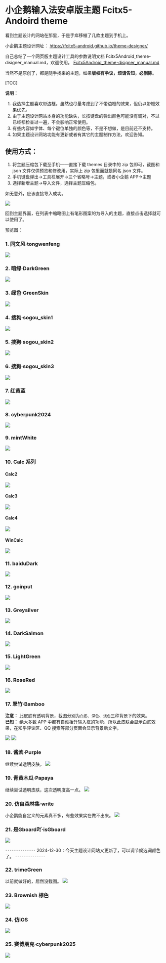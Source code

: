 # 小企鹅输入法安卓版主题 Fcitx5-Andoird theme

看到主题设计的网站在那里，于是手痒移植了几款主题到手机上。

小企鹅主题设计网址： https://fcitx5-android.github.io/theme-designer/

自己总结了一个网页版主题设计工具的参数说明文档 Fcitx5Android_theme-disigner_manual.md，欢迎使用。
[Fcitx5Android_theme-disigner_manual.md](./Fcitx5Android_theme-disigner_manual.md)
 


当然不是原创了，都是随手找来的主题，如果**版权有争议，烦请告知，必删除**。

[TOC]

**说明：**
1. 我选择主题喜欢带边框，虽然也尽量考虑到了不带边框的效果，但仍以带框效果优先。
2. 由于主题设计网站本身的功能缺失，长按键盘的弹出颜色可能没有调对，不过已经都检查过一遍，不会影响正常使用。
3. 有些内容如字体、每个键位单独的颜色等，不是不想做，是目前还不支持。
4. 如果主题设计网站功能有更新或者有其它的主题制作方法，欢迎告知。

## 使用方式：
1. 将主题压缩包下载至手机——直接下载 themes 目录中的 zip 包即可，截图和 json 文件仅供预览和修改用，实际上 zip 包里面就是同名 json 文件。
1. 手机键盘弹出→工具栏展开→三个省略号→主题，或者小企鹅 APP→主题
2. 选择新增主题→导入文件，选择主题压缩包。

如无意外，应该直接导入成功。

![](./screenshot/Usage.png)

回到主题界面，在列表中缩略图上有笔形图案的为导入的主题，直接点击选择就可以使用了。

预览图：
### 1. 同文风·tongwenfeng

![](./screenshot/tongwenfeng.png)

### 2. 暗绿·DarkGreen

![](./screenshot/DarkGreen.png)

### 3. 绿色·GreenSkin

![](./screenshot/GreenSkin.png)

### 4. 搜狗·sogou_skin1

![](./screenshot/sogou_skin1.png)


### 5. 搜狗·sogou_skin2

![](./screenshot/sogou_skin2.png)

### 6. 搜狗·sogou_skin3

![](./screenshot/sogou_skin3.png)

### 7. 红黄蓝

![](./screenshot/红黄蓝.png)

### 8. cyberpunk2024

![](./screenshot/cyberpunk2024.png)

### 9. mintWhite

![](./screenshot/mintWhite.png)

### 10. Calc 系列

#### Calc2

![](./screenshot/Calc2.png)

#### Calc3

![](./screenshot/Calc3.png)

#### Calc4

![](./screenshot/Calc4.png)

#### WinCalc
![](./screenshot/WinCalc.png)

### 11. baiduDark

![](./screenshot/baiduDark.png)

### 12. goinput

![](./screenshot/GoInput.png)

### 13. Greysilver

![](./screenshot/GreySilver.png)

### 14. DarkSalmon

![](./screenshot/DarkSalmon.png)

### 15. LightGreen
![](./screenshot/LightGreen.png)

### 16. RoseRed
![](./screenshot/RoseRed.png)

### 17. 翠竹·Bamboo
 **注意：** 此皮肤有透明背景，截图分别为`白底`、`深色`、`浅色`三种背景下的效果。  
 **已知：** 绝大多数 APP 中都有自动抬升输入框的功能，所以此皮肤会显示白底效果，在知乎评论区、QQ 搜索等部分页面会显示背景后文字。

![](./screenshot/Bamboo.png)
![](./screenshot/Bamboo2.png)

### 18. 酱紫·Purple
继续尝试透明皮肤。
![](./screenshot/Purple.png)

### 19. 青黄木瓜·Papaya
继续尝试透明皮肤，这次透明度高一点。
![](./screenshot/Papaya.png)

### 20. 仿自森林集·write
小企鹅能自定义的元素真不多，有些效果实在做不出来。
![](./screenshot/森林集·write.png)

### 21. 是Gboard吖·isGboard
![](./screenshot/isGboard.png)

╌╌╌╌╌╌╌
2024-12-30：今天主题设计网站又更新了，可以调节候选词颜色了。
╌╌╌╌╌╌╌

### 22. trimeGreen
以前就做好的，居然没截图。
![](./screenshot/trimeGreen.png)

### 23. Brownish 棕色
![](./screenshot/Brownish.png)

### 24. 仿iOS
![](./screenshot/iOS.png)

### 25. 赛博朋克·cyberpunk2025
![](./screenshot/cyberpunk2025.png)
